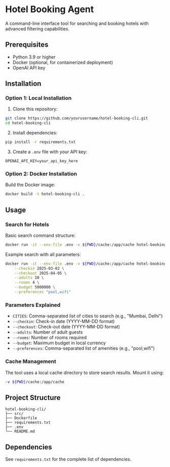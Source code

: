 # Hotel Booking Agent

A command-line interface tool for searching and booking hotels with advanced filtering capabilities.

## Prerequisites

- Python 3.9 or higher
- Docker (optional, for containerized deployment)
- OpenAI API key

## Installation

### Option 1: Local Installation

1. Clone this repository:
```bash
git clone https://github.com/yourusername/hotel-booking-cli.git
cd hotel-booking-cli
```

2. Install dependencies:
```bash
pip install -r requirements.txt
```

3. Create a `.env` file with your API key:
```plaintext
OPENAI_API_KEY=your_api_key_here
```

### Option 2: Docker Installation

Build the Docker image:
```bash
docker build -t hotel-booking-cli .
```

## Usage

### Search for Hotels

Basic search command structure:
```bash
docker run -it --env-file .env -v ${PWD}/cache:/app/cache hotel-booking-cli search [CITIES] [OPTIONS]
```

Example search with all parameters:
```bash
docker run -it --env-file .env -v ${PWD}/cache:/app/cache hotel-booking-cli search "Mumbai, Delhi" \
    --checkin 2025-03-02 \
    --checkout 2025-04-05 \
    --adults 10 \
    --rooms 4 \
    --budget 5000000 \
    --preferences "pool,wifi"
```

### Parameters Explained

- `CITIES`: Comma-separated list of cities to search (e.g., "Mumbai, Delhi")
- `--checkin`: Check-in date (YYYY-MM-DD format)
- `--checkout`: Check-out date (YYYY-MM-DD format)
- `--adults`: Number of adult guests
- `--rooms`: Number of rooms required
- `--budget`: Maximum budget in local currency
- `--preferences`: Comma-separated list of amenities (e.g., "pool,wifi")

### Cache Management

The tool uses a local cache directory to store search results. Mount it using:
```bash
-v ${PWD}/cache:/app/cache
```

## Project Structure

```plaintext
hotel-booking-cli/
├── src/
├── Dockerfile
├── requirements.txt
├── .env
└── README.md
```

## Dependencies

See `requirements.txt` for the complete list of dependencies.
